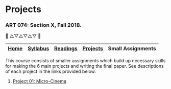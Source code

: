 # Projects
### ART 074: Section X, Fall 2018.

:art: △▽△▽△▽ :art:

[Home](https://github.com/fewnew/art74-fall2018) | [Syllabus](https://github.com/fewnew/art74-fall2018/blob/master/syllabus.md) | [Readings](https://github.com/fewnew/art74-fall2018/tree/master/Readings) | [Projects](https://github.com/fewnew/art74-fall2018/tree/master/projects) | Small Assignments
--- | --- | --- | --- | ---

This course consists of smaller assignments which build up necessary skills for making the 6 main projects and writing the final paper. See descriptions of each project in the links provided below.

1. [Project 01: Micro-Cinema](https://github.com/fewnew/art74-fall2018/tree/master/projects/project1#project-01-micro-cinema)
